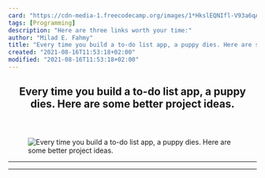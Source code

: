 ```yaml
---
card: "https://cdn-media-1.freecodecamp.org/images/1*HkslEQNIfl-V93a6qAiSeg.jpeg"
tags: [Programming]
description: "Here are three links worth your time:"
author: "Milad E. Fahmy"
title: "Every time you build a to-do list app, a puppy dies. Here are some better project ideas."
created: "2021-08-16T11:53:18+02:00"
modified: "2021-08-16T11:53:18+02:00"
---
```

<div class="site-wrapper">
<main id="site-main" class="site-main outer">
<div class="inner">
<article class="post-full post tag-programming tag-tech tag-technology tag-web-development tag-startup ">
<header class="post-full-header">
<h1 class="post-full-title">Every time you build a to-do list app, a puppy dies. Here are some better project ideas.</h1>
</header>
<figure class="post-full-image">
<picture>
<source media="(max-width: 700px)" sizes="1px" srcset="data:image/gif;base64,R0lGODlhAQABAIAAAAAAAP///yH5BAEAAAAALAAAAAABAAEAAAIBRAA7 1w">
<source media="(min-width: 701px)" sizes="(max-width: 800px) 400px,
(max-width: 1170px) 700px,
1400px" srcset="https://cdn-media-1.freecodecamp.org/images/1*HkslEQNIfl-V93a6qAiSeg.jpeg 300w,
https://cdn-media-1.freecodecamp.org/images/1*HkslEQNIfl-V93a6qAiSeg.jpeg 600w,
https://cdn-media-1.freecodecamp.org/images/1*HkslEQNIfl-V93a6qAiSeg.jpeg 1000w,
https://cdn-media-1.freecodecamp.org/images/1*HkslEQNIfl-V93a6qAiSeg.jpeg 2000w">
<img onerror="this.style.display='none'" src="https://cdn-media-1.freecodecamp.org/images/1*HkslEQNIfl-V93a6qAiSeg.jpeg" alt="Every time you build a to-do list app, a puppy dies. Here are some better project ideas.">
</picture>
</figure>
<section class="post-full-content">
<div class="post-content">
</div>
<hr>
<hr>
</section>
</article>
</div>
</main>
</div>
<!-- Google Tag Manager (noscript) -->
<!-- End Google Tag Manager (noscript) -->
